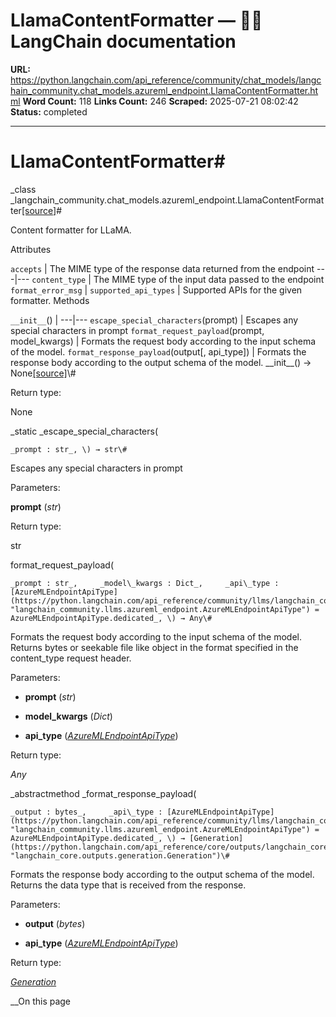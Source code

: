 # LlamaContentFormatter — 🦜🔗 LangChain  documentation

**URL:** https://python.langchain.com/api_reference/community/chat_models/langchain_community.chat_models.azureml_endpoint.LlamaContentFormatter.html
**Word Count:** 118
**Links Count:** 246
**Scraped:** 2025-07-21 08:02:42
**Status:** completed

---

# LlamaContentFormatter\#

_class _langchain\_community.chat\_models.azureml\_endpoint.LlamaContentFormatter[\[source\]](https://python.langchain.com/api_reference/_modules/langchain_community/chat_models/azureml_endpoint.html#LlamaContentFormatter)\#     

Content formatter for LLaMA.

Attributes

`accepts` | The MIME type of the response data returned from the endpoint   ---|---   `content_type` | The MIME type of the input data passed to the endpoint   `format_error_msg` |    `supported_api_types` | Supported APIs for the given formatter.      Methods

`__init__`\(\) |    ---|---   `escape_special_characters`\(prompt\) | Escapes any special characters in prompt   `format_request_payload`\(prompt, model\_kwargs\) | Formats the request body according to the input schema of the model.   `format_response_payload`\(output\[, api\_type\]\) | Formats the response body according to the output schema of the model.      \_\_init\_\_\(\) → None[\[source\]](https://python.langchain.com/api_reference/_modules/langchain_community/chat_models/azureml_endpoint.html#LlamaContentFormatter.__init__)\#     

Return type:     

None

_static _escape\_special\_characters\(

    _prompt : str_, \) → str\#     

Escapes any special characters in prompt

Parameters:     

**prompt** \(_str_\)

Return type:     

str

format\_request\_payload\(

    _prompt : str_,     _model\_kwargs : Dict_,     _api\_type : [AzureMLEndpointApiType](https://python.langchain.com/api_reference/community/llms/langchain_community.llms.azureml_endpoint.AzureMLEndpointApiType.html#langchain_community.llms.azureml_endpoint.AzureMLEndpointApiType "langchain_community.llms.azureml_endpoint.AzureMLEndpointApiType") = AzureMLEndpointApiType.dedicated_, \) → Any\#     

Formats the request body according to the input schema of the model. Returns bytes or seekable file like object in the format specified in the content\_type request header.

Parameters:     

  * **prompt** \(_str_\)

  * **model\_kwargs** \(_Dict_\)

  * **api\_type** \([_AzureMLEndpointApiType_](https://python.langchain.com/api_reference/community/llms/langchain_community.llms.azureml_endpoint.AzureMLEndpointApiType.html#langchain_community.llms.azureml_endpoint.AzureMLEndpointApiType "langchain_community.llms.azureml_endpoint.AzureMLEndpointApiType")\)

Return type:     

_Any_

_abstractmethod _format\_response\_payload\(

    _output : bytes_,     _api\_type : [AzureMLEndpointApiType](https://python.langchain.com/api_reference/community/llms/langchain_community.llms.azureml_endpoint.AzureMLEndpointApiType.html#langchain_community.llms.azureml_endpoint.AzureMLEndpointApiType "langchain_community.llms.azureml_endpoint.AzureMLEndpointApiType") = AzureMLEndpointApiType.dedicated_, \) → [Generation](https://python.langchain.com/api_reference/core/outputs/langchain_core.outputs.generation.Generation.html#langchain_core.outputs.generation.Generation "langchain_core.outputs.generation.Generation")\#     

Formats the response body according to the output schema of the model. Returns the data type that is received from the response.

Parameters:     

  * **output** \(_bytes_\)

  * **api\_type** \([_AzureMLEndpointApiType_](https://python.langchain.com/api_reference/community/llms/langchain_community.llms.azureml_endpoint.AzureMLEndpointApiType.html#langchain_community.llms.azureml_endpoint.AzureMLEndpointApiType "langchain_community.llms.azureml_endpoint.AzureMLEndpointApiType")\)

Return type:     

[_Generation_](https://python.langchain.com/api_reference/core/outputs/langchain_core.outputs.generation.Generation.html#langchain_core.outputs.generation.Generation "langchain_core.outputs.generation.Generation")

__On this page